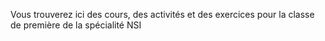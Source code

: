 Vous trouverez ici des cours, des activités et des exercices pour la classe de première de la spécialité NSI
